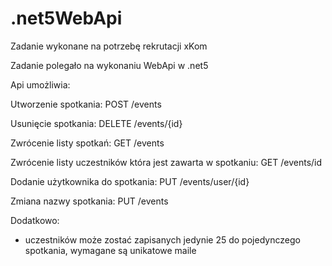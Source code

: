 # .net5WebApi
 Zadanie wykonane na potrzebę rekrutacji xKom 


Zadanie polegało na wykonaniu WebApi w .net5

Api umożliwia: 

Utworzenie spotkania:
POST /events

Usunięcie spotkania:
DELETE /events/{id}

Zwrócenie listy spotkań:
GET /events

Zwrócenie listy uczestników która jest zawarta w spotkaniu:
GET /events/id

Dodanie użytkownika do spotkania:
PUT /events/user/{id}

Zmiana nazwy spotkania:
PUT /events

Dodatkowo:
- uczestników może zostać zapisanych jedynie 25 do pojedynczego spotkania, wymagane są unikatowe maile

